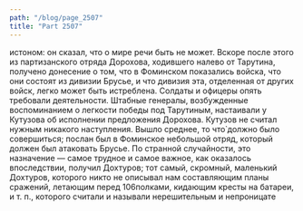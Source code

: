 ```yaml
---
path: "/blog/page_2507"
title: "Part 2507"
---
```


истоном: он сказал, что о мире речи быть не может.
Вскоре после этого из партизанского отряда Дорохова, ходившего налево от Тарутина, получено донесение о том, что в Фоминском показались войска, что они состоят из дивизии Брусье, и что дивизия эта, отделенная от других войск, легко может быть истреблена. Солдаты и офицеры опять требовали деятельности. Штабные генералы, возбужденные воспоминанием о легкости победы под Тарутиным, настаивали у Кутузова об исполнении предложения Дорохова. Кутузов не считал нужным никакого наступления. Вышло среднее, то что̀ должно было совершиться; послан был в Фоминское небольшой отряд, который должен был атаковать Брусье.
По странной случайности, это назначение — самое трудное и самое важное, как оказалось впоследствии, получил Дохтуров; тот самый, скромный, маленький Дохтуров, которого никто не описывал нам составляющим планы сражений, летающим перед 106полками, кидающим кресты на батареи, и т. п., которого считали и называли нерешительным и непроницате
